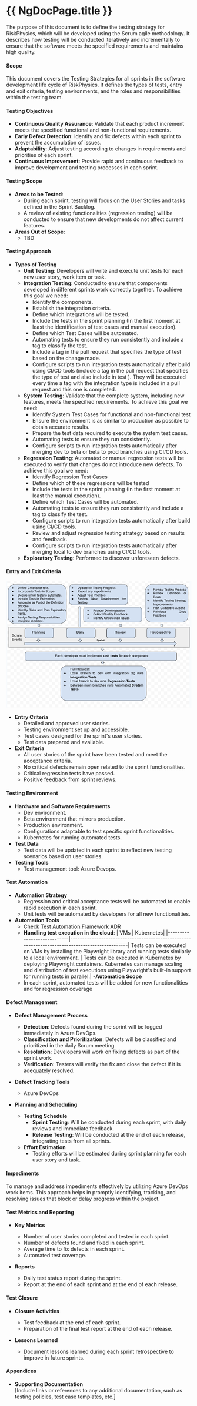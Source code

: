 # {{ NgDocPage.title }}

The purpose of this document is to define the testing strategy for RiskPhysics, which will be developed using the Scrum agile methodology. It describes how testing will be conducted iteratively and incrementally to ensure that the software meets the specified requirements and maintains high quality.

#### Scope
This document covers the Testing Strategies for all sprints in the software development life cycle of RiskPhysics. It defines the types of tests, entry and exit criteria, testing environments, and the roles and responsibilities within the testing team.

####  Testing Objectives
- **Continuous Quality Assurance**: Validate that each product increment meets the specified functional and non-functional requirements.
- **Early Defect Detection**: Identify and fix defects within each sprint to prevent the accumulation of issues.
- **Adaptability**: Adjust testing according to changes in requirements and priorities of each sprint.
- **Continuous Improvement**: Provide rapid and continuous feedback to improve development and testing processes in each sprint.

#### Testing Scope
- **Areas to be Tested**:
    - During each sprint, testing will focus on the User Stories and tasks defined in the Sprint Backlog.
    - A review of existing functionalities (regression testing) will be conducted to ensure that new developments do not affect current features.
- **Areas Out of Scope**:
    - TBD

#### Testing Approach
- **Types of Testing**
  - **Unit Testing**: Developers will write and execute unit tests for each new user story, work item or task.
  - **Integration Testing**: Conducted to ensure that components developed in different sprints work correctly together. To achieve this goal we need:
    - Identify the components.
    - Establish the integration criteria.
    - Define which integrations will be tested.
    - Include the tests in the sprint planning (In the first moment at least the identification of test cases and manual execution).
    - Define which Test Cases will be automated.
    - Automating tests to ensure they run consistently and include a tag to classify the test.
    - Include a tag in the pull request that specifies the type of test based on the change made.
    - Configure scripts to run integration tests automatically after build using CI/CD tools (include a tag in the pull request that specifies the type of test and also include in test ).
  They will be executed every time a tag with the integration type is included in a pull request and this one is completed.
  - **System Testing**: Validate that the complete system, including new features, meets the specified requirements. To achieve this goal we need:
    - Identify System Test Cases for functional and non-functional test
    - Ensure the environment is as similar to production as possible to obtain accurate results.
    - Prepare the test data required to execute the system test cases.
    - Automating tests to ensure they run consistently.
    - Configure scripts to run integration tests automatically after merging dev to beta or beta to prod branches using CI/CD tools.
  - **Regression Testing**: Automated or manual regression tests will be executed to verify that changes do not introduce new defects. To achieve this goal we need:
    - Identify Regression Test Cases
    - Define which of these regressions will be tested
    - Include the tests in the sprint planning (In the first moment at least the manual execution).
    - Define which Test Cases will be automated.
    - Automating tests to ensure they run consistently and include a tag to classify the test.
    - Configure scripts to run integration tests automatically after build using CI/CD tools.
    - Review and adjust regression testing strategy based on results and feedback.
    - Configure scripts to run integration tests automatically after merging local to dev branches using CI/CD tools.
  - **Exploratory Testing**: Performed to discover unforeseen defects.

#### Entry and Exit Criteria
![QE Process](assets/img/QE-Process.png)
- **Entry Criteria**
  - Detailed and approved user stories.
  - Testing environment set up and accessible.
  - Test cases designed for the sprint's user stories.
  - Test data prepared and available.
- **Exit Criteria**
  - All user stories of the sprint have been tested and meet the acceptance criteria.
  - No critical defects remain open related to the sprint functionalities.
  - Critical regression tests have passed.
  - Positive feedback from sprint reviews.

#### Testing Environment
- **Hardware and Software Requirements**
  - Dev environment.
  - Beta environment that mirrors production.
  - Production environment.
  - Configurations adaptable to test specific sprint functionalities.
  - Kubernetes for running automated tests.
- **Test Data**
  - Test data will be updated in each sprint to reflect new testing scenarios based on user stories.
- **Testing Tools**
  - Test management tool: Azure Devops.
#### Test Automation
  - **Automation Strategy**
    - Regression and critical acceptance tests will be automated to enable rapid execution in each sprint.
    - Unit tests will be automated by developers for all new functionalities.
  - **Automation Tools**
    - Check [Test Automation Framework ADR](/architecture-documentation/architectural-decision-records/adrs-list#test-automation-framework)
    - **Handling test execution in the cloud**:
    | VMs | Kubernetes|
    |----------------------------|-----------------------------------------------------------------------------------------------|
Tests can be executed on VMs by installing the Playwright library and running tests similarly to a local environment. | Tests can be executed in Kubernetes by deploying Playwright containers. Kubernetes can manage scaling and distribution of test executions using Playwright's built-in support for running tests in parallel.|
    -**Automation Scope**
     - In each sprint, automated tests will be added for new functionalities and for regression coverage
#### Defect Management
- **Defect Management Process**
  - **Detection**: Defects found during the sprint will be logged immediately in Azure DevOps.
  - **Classification and Prioritization**: Defects will be classified and prioritized in the daily Scrum meeting.
  - **Resolution**: Developers will work on fixing defects as part of the sprint work.
  - **Verification**: Testers will verify the fix and close the defect if it is adequately resolved.

- **Defect Tracking Tools**
  - Azure DevOps

- **Planning and Scheduling**
  - **Testing Schedule**
    - **Sprint Testing**: Will be conducted during each sprint, with daily reviews and immediate feedback.
    - **Release Testing**: Will be conducted at the end of each release, integrating tests from all sprints.
  - **Effort Estimation**
    - Testing efforts will be estimated during sprint planning for each user story and task.

#### Impediments
To manage and address impediments effectively by utilizing Azure DevOps work items. This approach helps in promptly identifying, tracking, and resolving issues that block or delay progress within the project.

#### Test Metrics and Reporting
- **Key Metrics**
  - Number of user stories completed and tested in each sprint.
  - Number of defects found and fixed in each sprint.
  - Average time to fix defects in each sprint.
  - Automated test coverage.

- **Reports**
  - Daily test status report during the sprint.
  - Report at the end of each sprint and at the end of each release.

#### Test Closure

- **Closure Activities**
  - Test feedback at the end of each sprint.
  - Preparation of the final test report at the end of each release.

- **Lessons Learned**
  - Document lessons learned during each sprint retrospective to improve in future sprints.

#### Appendices

- **Supporting Documentation**   
[Include links or references to any additional documentation, such as testing policies, test case templates, etc.]
